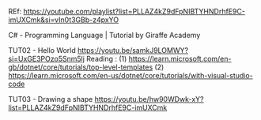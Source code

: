 REf: https://youtube.com/playlist?list=PLLAZ4kZ9dFpNIBTYHNDrhfE9C-imUXCmk&si=vIn0t3GBb-z4pxYO

C# - Programming Language | Tutorial
by Giraffe Academy

TUT02 - Hello World https://youtu.be/samkJ9LOMWY?si=UxGE3POzo5Snm5lj
    Reading :   (1) https://learn.microsoft.com/en-gb/dotnet/core/tutorials/top-level-templates 
                (2) https://learn.microsoft.com/en-us/dotnet/core/tutorials/with-visual-studio-code  

TUT03 - Drawing a shape https://youtu.be/hw90WDwk-xY?list=PLLAZ4kZ9dFpNIBTYHNDrhfE9C-imUXCmk

